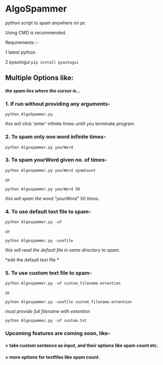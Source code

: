 # AlgoSpammer
python script to spam anywhere on pc

Using CMD is recommended.

Requirements :- 

1 latest python

2 pyautogui  `pip install pyautogui`


## Multiple Options like:
#### *the spam lies where the cursor is...* ####
### 1. If run without providing any arguments-
`python AlgoSpammer.py`

this will click 'enter' infinite times untill you terminate program.

### 2. To spam only one word infinite times-
`python Algospammer.py yourWord`

### 3. To spam yourWord given no. of times-
`python Algospammer.py yourWord spamCount`

*or*

`python Algospammer.py yourWord 50`

*this will spam the word "yourWord" 50 times.*

### 4. To use default text file to spam-
`python Algospammer.py -uf`

*or*

`python Algospammer.py -usefile`

*this will read the default file in same directory to spam.*

*edit the default text file *

### 5. To use custom text file to spam-
`python Algospammer.py -uf custom_filename.extention`

*or*

`python Algospammer.py -usefile custom_filename.extention`

*must provide full filename with extention*

`python Algospammer.py -uf custom.txt`



### Upcoming features are coming soon, like-
#### > take custom sentence as input, and their options like spam count etc.
#### > more options for textfiles like spam count.